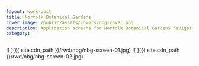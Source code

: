 ```yaml
---
layout: work-post
title: Norfolk Botanical Gardens
cover_image: /public/assets/covers/nbg-cover.png
description: Application screens for Norfolk Botanical Gardens navigation designed by Riggs Ward Design.
category: 
---
```


![ ]({{ site.cdn_path }}/rwd/nbg/nbg-screen-01.jpg)
![ ]({{ site.cdn_path }}/rwd/nbg/nbg-screen-02.jpg)
